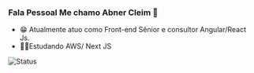 ### Fala Pessoal Me chamo Abner Cleim 👋

 - 😁 Atualmente atuo como Front-end Sênior e consultor Angular/React Js.
 - 🐱‍👤Estudando AWS/ Next JS
 
 ![Status](https://github-readme-stats.vercel.app/api?username=Abner3003&show_icons=true&theme=radical)
 
